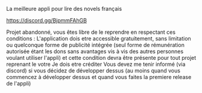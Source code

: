 La meilleure appli pour lire des novels français

https://discord.gg/BjpmmFAhGB

Projet abandonné, vous êtes libre de le reprendre en respectant ces conditions :
L'application dois etre accessible gratuitement, sans limitation ou quelconque forme de publicité intégrée (seul forme de rémunération autorisée étant les dons sans avantages vis à vis des autres personnes voulant utiliser l'appli) et cette condition devra être présente pour tout projet reprenant le votre
Je dois etre créditer
Vous devez me tenir informé (via discord) si vous décidez de développer dessus (au moins quand vous commencez à développer dessus et quand vous faites la premiere release de l'appli)
